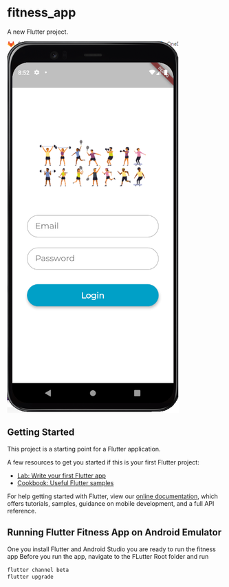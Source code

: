 # fitness_app

A new Flutter project.

![Alt text](./assets/login.png?raw=true "Login Page")

## Getting Started

This project is a starting point for a Flutter application.

A few resources to get you started if this is your first Flutter project:

- [Lab: Write your first Flutter app](https://flutter.dev/docs/get-started/codelab)
- [Cookbook: Useful Flutter samples](https://flutter.dev/docs/cookbook)

For help getting started with Flutter, view our
[online documentation](https://flutter.dev/docs), which offers tutorials,
samples, guidance on mobile development, and a full API reference.

## Running Flutter Fitness App on Android Emulator
One you install Flutter and Android Studio you are ready to run the fitness app
Before you run the app, navigate to the FLutter Root folder and run
```
flutter channel beta
flutter upgrade
```
